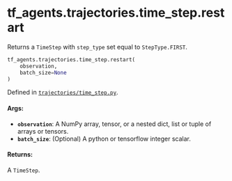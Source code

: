 <div itemscope itemtype="http://developers.google.com/ReferenceObject">
<meta itemprop="name" content="tf_agents.trajectories.time_step.restart" />
<meta itemprop="path" content="Stable" />
</div>

# tf_agents.trajectories.time_step.restart

Returns a `TimeStep` with `step_type` set equal to `StepType.FIRST`.

``` python
tf_agents.trajectories.time_step.restart(
    observation,
    batch_size=None
)
```



Defined in [`trajectories/time_step.py`](https://github.com/tensorflow/agents/tree/master/tf_agents/trajectories/time_step.py).

<!-- Placeholder for "Used in" -->

#### Args:

* <b>`observation`</b>: A NumPy array, tensor, or a nested dict, list or tuple of
    arrays or tensors.
* <b>`batch_size`</b>: (Optional) A python or tensorflow integer scalar.


#### Returns:

A `TimeStep`.